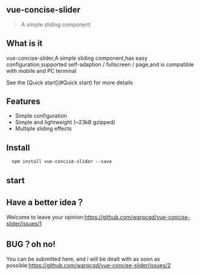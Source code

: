 ## vue-concise-slider

> A simple sliding component

## What is it

vue-concise-slider,A simple sliding component,has easy configuration,supported self-adaption / fullscreen / page,and is compatible with mobile and PC terminal

See the [Quick start](#Quick start) for more details

## Features

* Simple configuration
* Simple and lightweight (~23kB gzipped)
* Multiple sliding effects

## Install

```html
  npm install vue-concise-slider --save
```

## start

<vuep template="#example"></vuep>


## Have a better idea？
Welcome to leave your opinion:https://github.com/warpcgd/vue-concise-slider/issues/1

## BUG？oh no!
You can be submitted here, and i will be dealt with as soon as possible:https://github.com/warpcgd/vue-concise-slider/issues/2



<script v-pre type="text/x-template" id="example">
  <template>
    <slider :pages="pages" :sliderinit="sliderinit">
    <!-- slot  -->
    </slider>
  </template>

  <script>
    import slider from 'module.js'// import slider
    module.exports = {
         components: {
              slider
         },
         data () {
            return {
              //Image list[arr]
              pages:[
                {
                  html: 'slide1',
                  style:{
                   'background': '#1bbc9b'
                  }
                },
                {
                 html: 'slide2',
                 style:{
                    background:'#4bbfc3'
                  }
                },
                {
                  html: 'slide3',
                  style:{
                    background:'#333'
                  },
                }
              ],
              // Sliding configuration[obj]
              sliderinit: {
                currentPage: 0,
                thresholdDistance: 100,
                thresholdTime: 300,
                loop:true,
                infinite:1,
                slidesToScroll:1
              }
            }
         }
    }
  </script>
</script>
